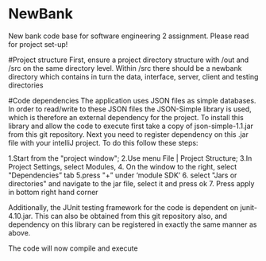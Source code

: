 # NewBank
New bank code base for software engineering 2 assignment. Please read for project set-up!

#Project structure
First, ensure a project directory structure with /out and /src on the same directory level. Within /src there should be a newbank directory which contains in turn the data, interface, server, client and testing directories

#Code dependencies
The application uses JSON files as simple databases. In order to read/write to these JSON files the JSON-Simple library is used, which is therefore an 
external dependency for the project. To install this library and allow the code to execute first take a copy of json-simple-1.1.jar from this git repository. Next you need to register dependency on this .jar file with your intelliJ project. To do this follow these steps:

1.Start from the "project window";
2.Use menu File | Project Structure;
3.In Project Settings, select Modules,
4. On the window to the right, select "Dependencies” tab
5.press "+” under ‘module SDK’
6. select "Jars or directories" and navigate to the jar file, select it and press ok
7. Press apply in bottom right hand corner

Additionally, the JUnit testing framework for the code is dependent on junit-4.10.jar. This can also be obtained from this git repository also, and dependency on this library can be registered in exactly the same manner as above.

The code will now compile and execute
